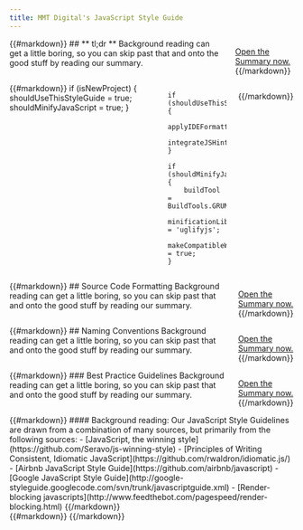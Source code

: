 ```yaml
---
title: MMT Digital's JavaScript Style Guide
---
```

<div class='row'>
<div class='large-4 columns'>
{{#markdown}}
## ** tl;dr **
Background reading can get a little boring, so you can skip past that and onto the good stuff by reading our summary.

<a href='summary.html' class='button'>Open the Summary now.</a>
{{/markdown}}
</div>
<div class='large-8 columns'>
{{#markdown}}
    if (isNewProject) {
        shouldUseThisStyleGuide = true;
        shouldMinifyJavaScript = true;
    }

    if (shouldUseThisStyleGuide) {
        applyIDEFormattingPreferences();
        integrateJSHintFile();
    }

    if (shouldMinifyJavaScript) {
        buildTool = BuildTools.GRUNT;
        minificationLibrary = 'uglifyjs';
        makeCompatibleWithOldIE = true;
    }
{{/markdown}}
</div>
</div>

<div class='row' style='margin-top:1em'>
<div class='large-6 columns'>
{{#markdown}}
## Source Code Formatting
Background reading can get a little boring, so you can skip past that and onto the good stuff by reading our summary.

<a href='summary.html' class='button'>Open the Summary now.</a>
{{/markdown}}
</div>

<div class='large-6 columns'>
{{#markdown}}
## Naming Conventions
Background reading can get a little boring, so you can skip past that and onto the good stuff by reading our summary.

<a href='naming-conventions.html' class='button'>Open the Summary now.</a>
{{/markdown}}
</div>

</div>
<div class='row'>
<div class='large-12 columns'>
{{#markdown}}
### Best Practice Guidelines
Background reading can get a little boring, so you can skip past that and onto the good stuff by reading our summary.

<a href='summary.html' class='button'>Open the Summary now.</a>
{{/markdown}}
</div>
</div>
<div class='row'>
<div class='large-6 columns'>
{{#markdown}}
#### Background reading:
Our JavaScript Style Guidelines are drawn from a combination of many sources, but primarily from the following sources:
- [JavaScript, the winning style](https://github.com/Seravo/js-winning-style)
- [Principles of Writing Consistent, Idiomatic JavaScript](https://github.com/rwaldron/idiomatic.js/)
- [Airbnb JavaScript Style Guide](https://github.com/airbnb/javascript)
- [Google JavaScript Style Guide](http://google-styleguide.googlecode.com/svn/trunk/javascriptguide.xml)
- [Render-blocking javascripts](http://www.feedthebot.com/pagespeed/render-blocking.html)
{{/markdown}}
</div>

<div class='large-6 columns'>
{{#markdown}}
{{/markdown}}
</div>
</div>